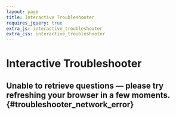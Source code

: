 ```yaml
---
layout: page
title: Interactive Troubleshooter
requires_jquery: true
extra_js: interactive_troubleshooter
extra_css: interactive_troubleshooter
---
```


# Interactive Troubleshooter

<div id="troubleshooter"></div>
<a id="resetbtnattop" style="display: none;" href="">Troubleshoot another issue</a>

## Unable to retrieve questions &mdash; please try refreshing your browser in a few moments. {#troubleshooter_network_error}

<script type="text/javascript">
    var ROOT_URL = '{{ site.baseurl }}';
    var TroubleshooterDataURL = '{{ site.baseurl }}/resources/troubleshooter/data.json';
</script>
